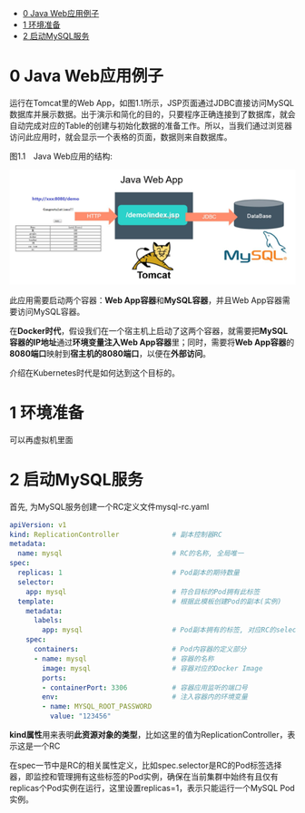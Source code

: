 
<!-- @import "[TOC]" {cmd="toc" depthFrom=1 depthTo=6 orderedList=false} -->

<!-- code_chunk_output -->

- [0 Java Web应用例子](#0-java-web应用例子)
- [1 环境准备](#1-环境准备)
- [2 启动MySQL服务](#2-启动mysql服务)

<!-- /code_chunk_output -->

# 0 Java Web应用例子

运行在Tomcat里的Web App，如图1.1所示，JSP页面通过JDBC直接访问MySQL数据库并展示数据。出于演示和简化的目的，只要程序正确连接到了数据库，就会自动完成对应的Table的创建与初始化数据的准备工作。所以，当我们通过浏览器访问此应用时，就会显示一个表格的页面，数据则来自数据库。

图1.1　Java Web应用的结构:

![2019-08-09-16-49-18.png](./images/2019-08-09-16-49-18.png)

此应用需要启动两个容器：**Web App容器**和**MySQL容器**，并且Web App容器需要访问MySQL容器。

在**Docker时代**，假设我们在一个宿主机上启动了这两个容器，就需要把**MySQL容器的IP地址**通过**环境变量注入Web App容器**里；同时，需要将**Web App容器**的**8080端口**映射到**宿主机的8080端口**，以便在**外部访问**。

介绍在Kubernetes时代是如何达到这个目标的。

# 1 环境准备

可以再虚拟机里面

# 2 启动MySQL服务

首先, 为MySQL服务创建一个RC定义文件mysql-rc.yaml

```yaml
apiVersion: v1
kind: ReplicationController             # 副本控制器RC
metadata:
  name: mysql                           # RC的名称, 全局唯一
spec:
  replicas: 1                           # Pod副本的期待数量
  selector:
    app: mysql                          # 符合目标的Pod拥有此标签
  template:                             # 根据此模板创建Pod的副本(实例)
    metadata:
      labels:
        app: mysql                      # Pod副本拥有的标签, 对应RC的selector
    spec:
      containers:                       # Pod内容器的定义部分
      - name: mysql                     # 容器的名称
        image: mysql                    # 容器对应的Docker Image
        ports:
        - containerPort: 3306           # 容器应用监听的端口号 
        env:                            # 注入容器内的环境变量
        - name: MYSQL_ROOT_PASSWORD
          value: "123456"
```

**kind属性**用来表明**此资源对象的类型**，比如这里的值为ReplicationController，表示这是一个RC

在spec一节中是RC的相关属性定义，比如spec.selector是RC的Pod标签选择器，即监控和管理拥有这些标签的Pod实例，确保在当前集群中始终有且仅有replicas个Pod实例在运行，这里设置replicas=1，表示只能运行一个MySQL Pod实例。
